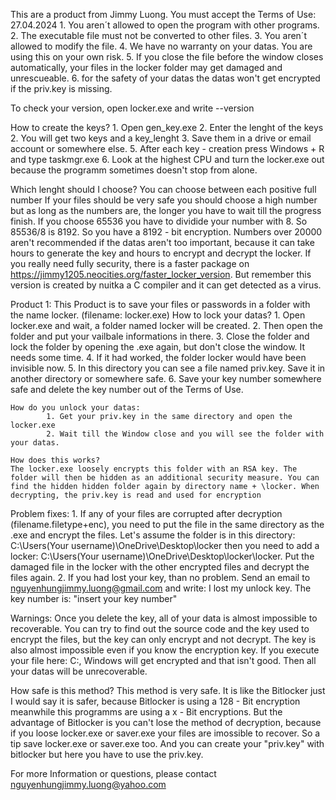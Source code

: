 This are a product from Jimmy Luong. You must accept the Terms of Use: 27.04.2024
	1. You aren´t allowed to open the program with other programs.
	2. The executable file must not be converted to other files.
	3. You aren´t allowed to modify the file.
	4. We have no warranty on your datas. You are using this on your own risk.
	5. If you close the file before the window closes automatically, your files in the locker folder may get damaged and unrescueable.
	6. for the safety of your datas the datas won't get encrypted if the priv.key is missing. 

To check your version, open locker.exe and write --version

How to create the keys?
	1. Open gen_key.exe
	2. Enter the lenght of the keys
	2. You will get two keys and a key_lenght
	3. Save them in a drive or email account or somewhere else.
	5. After each key - creation press Windows + R and type taskmgr.exe
	6. Look at the highest CPU and turn the locker.exe out because the programm sometimes doesn't stop from alone.

Which lenght should I choose?
You can choose between each positive full number
If your files should be very safe you should choose a high number but as long as the numbers are, the longer you have to wait till the progress finish.
If you choose 65536 you have to dividide your number with 8. So 85536/8 is 8192. So you have a 8192 - bit encryption.
Numbers over 20000 aren't recommended if the datas aren't too important, because it can take hours to generate the key and hours to encrypt and decrypt the locker. If you really need fully security, there is a faster package on https://jimmy1205.neocities.org/faster_locker_version. But remember this version is created by nuitka a C compiler and it can get detected as a virus.

Product 1:
    This Product is to save your files or passwords in a folder with the name locker. (filename: locker.exe)
    How to lock your datas?
            1. Open locker.exe and wait, a folder named locker will be created.
            2. Then open the folder and put your vailbale informations in there.
            3. Close the folder and lock the folder by opening the .exe again, but don't close the window. It needs some time.
            4. If it had worked, the folder locker would have been invisible now.
            5. In this directory you can see a file named priv.key. Save it in another directory or somewhere safe.
            6. Save your key number somewhere safe and delete the key number out of the Terms of Use.

    How do you unlock your datas:
            1. Get your priv.key in the same directory and open the locker.exe
            2. Wait till the Window close and you will see the folder with your datas.

    How does this works?
    The locker.exe loosely encrypts this folder with an RSA key. The folder will then be hidden as an additional security measure. You can find the hidden hidden folder again by directory name + \locker. When decrypting, the priv.key is read and used for encryption


Problem fixes:
    1. If any of your files are corrupted after decryption (filename.filetype+enc), you need to put the file in the same directory as the .exe and encrypt the files. Let's assume the 		folder is in this directory: 
        C:\Users\(Your username)\OneDrive\Desktop\locker
        then you need to add a locker:
        C:\Users\(Your username)\OneDrive\Desktop\locker\locker.
        Put the damaged file in the locker with the other encrypted files and decrypt the files again.
    2. If you had lost your key, than no problem. Send an email to nguyenhungjimmy.luong@gmail.com and write:
        I lost my unlock key. The key number is: "insert your key number"


Warnings:
Once you delete the key, all of your data is almost impossible to recoverable. You can try to find out the source code and the key used to encrypt the files, but the key can only encrypt and not decrypt. The key is also almost impossible even if you know the encryption key.
If you execute your file here: C:\, Windows will get encrypted and that isn't good. Then all your datas will be unrecoverable.

How safe is this method?
    This method is very safe. It is like the Bitlocker just I would say it is safer, because Bitlocker is using a 128 - Bit encryption meanwhile this programms are using a x - Bit encryptions.
    But the advantage of Bitlocker is you can't lose the method of decryption, because if you loose locker.exe or saver.exe your files are imossible to recover. So a tip save locker.exe or saver.exe too.
    And you can create your "priv.key" with bitlocker but here you have to use the priv.key.

For more Information or questions, please contact nguyenhungjimmy.luong@yahoo.com
